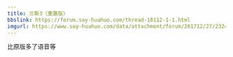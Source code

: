 ```yaml
---
title: 兰斯3（重置版）
bbslink: https://forum.say-huahuo.com/thread-18112-1-1.html
imgurl: https://www.say-huahuo.com/data/attachment/forum/201712/27/232425txfynv2ooxvnosym.png
---
```


比原版多了语音等<!--more-->
